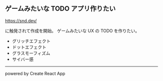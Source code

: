 ## ゲームみたいな TODO アプリ作りたい

https://snd.dev/

に触発されて作成を開始。
ゲームみたいな UX の TODO を作りたい。

- グリッチエフェクト
- ドットエフェクト
- グラスモーフィズム
- サイバー感

---

powered by Create React App
